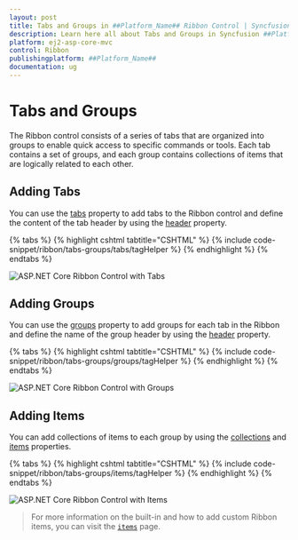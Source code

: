 ```yaml
---
layout: post
title: Tabs and Groups in ##Platform_Name## Ribbon Control | Syncfusion
description: Learn here all about Tabs and Groups in Syncfusion ##Platform_Name## Ribbon control of Syncfusion Essential JS 2 and more.
platform: ej2-asp-core-mvc
control: Ribbon
publishingplatform: ##Platform_Name##
documentation: ug
---
```


# Tabs and Groups

The Ribbon control consists of a series of tabs that are organized into groups to enable quick access to specific commands or tools. Each tab contains a set of groups, and each group contains collections of items that are logically related to each other.

## Adding Tabs

You can use the [tabs](https://help.syncfusion.com/cr/aspnetcore-js2/Syncfusion.EJ2.Ribbon.Ribbon.html#Syncfusion_EJ2_Ribbon_Ribbon_Tabs) property to add tabs to the Ribbon control and define the content of the tab header by using the [header](https://help.syncfusion.com/cr/aspnetcore-js2/Syncfusion.EJ2.Ribbon.RibbonTab.html#Syncfusion_EJ2_Ribbon_RibbonTab_Header) property.

{% tabs %}
{% highlight cshtml tabtitle="CSHTML" %}
{% include code-snippet/ribbon/tabs-groups/tabs/tagHelper %}
{% endhighlight %}
{% endtabs %}

![ASP.NET Core Ribbon Control with Tabs](./images/ribbon-tabs.png)

## Adding Groups

You can use the [groups](https://help.syncfusion.com/cr/aspnetcore-js2/Syncfusion.EJ2.Ribbon.RibbonTab.html#Syncfusion_EJ2_Ribbon_RibbonTab_Groups) property to add groups for each tab in the Ribbon and define the name of the group header by using the [header](https://help.syncfusion.com/cr/aspnetcore-js2/Syncfusion.EJ2.Ribbon.RibbonGroup.html#Syncfusion_EJ2_Ribbon_RibbonGroup_Header) property.

{% tabs %}
{% highlight cshtml tabtitle="CSHTML" %}
{% include code-snippet/ribbon/tabs-groups/groups/tagHelper %}
{% endhighlight %}
{% endtabs %}

![ASP.NET Core Ribbon Control with Groups](./images/ribbon-groups.png)

## Adding Items

You can add collections of items to each group by using the [collections](https://help.syncfusion.com/cr/aspnetcore-js2/Syncfusion.EJ2.Ribbon.RibbonGroup.html#Syncfusion_EJ2_Ribbon_RibbonGroup_Collections) and [items](https://help.syncfusion.com/cr/aspnetcore-js2/Syncfusion.EJ2.Ribbon.RibbonCollection.html#Syncfusion_EJ2_Ribbon_RibbonCollection_Items) properties.

{% tabs %}
{% highlight cshtml tabtitle="CSHTML" %}
{% include code-snippet/ribbon/tabs-groups/items/tagHelper %}
{% endhighlight %}
{% endtabs %}

![ASP.NET Core Ribbon Control with Items](./images/ribbon-items.png)

> For more information on the built-in and how to add custom Ribbon items, you can visit the [`items`](./items) page.